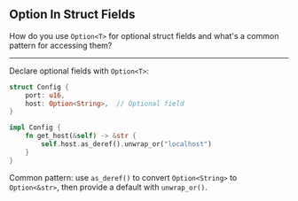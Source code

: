 ## Option In Struct Fields

How do you use `Option<T>` for optional struct fields and what's a common pattern for accessing them?

---

Declare optional fields with `Option<T>`:

```rust
struct Config {
    port: u16,
    host: Option<String>,  // Optional field
}

impl Config {
    fn get_host(&self) -> &str {
        self.host.as_deref().unwrap_or("localhost")
    }
}
```

Common pattern: use `as_deref()` to convert `Option<String>` to `Option<&str>`, then provide a default with `unwrap_or()`.

